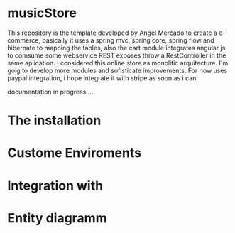 # musicStore
This repository is the template developed by Angel Mercado to create a e-commerce, basically it uses a spring mvc, spring core, spring flow and hibernate to mapping the tables, also the cart module integrates angular js to comsume some webservice REST exposes
throw a RestController in the same aplication. I considered this online store as monolitic arquitecture. I'm goig to develop more 
modules and sofisticate improvements. For now uses paypal integration, i hope integrate it with stripe as soon as i can.

documentation in progress ...
# The installation

# Custome Enviroments
# Integration with 
# Entity diagramm
#
